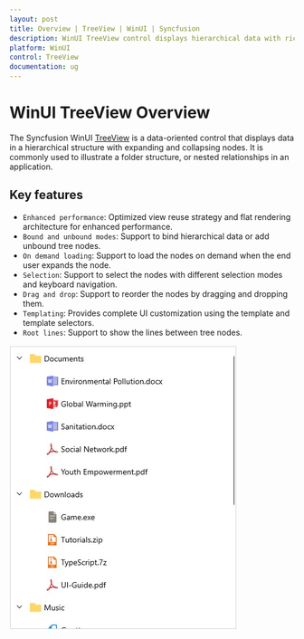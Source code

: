 ```yaml
---
layout: post
title: Overview | TreeView | WinUI | Syncfusion
description: WinUI TreeView control displays hierarchical data with rich features like binding, load-on-demand, editing, checkbox selection, drag-and-drop, and more.
platform: WinUI
control: TreeView
documentation: ug
---
```


# WinUI TreeView Overview

The Syncfusion WinUI [TreeView](https://help.syncfusion.com/cr/winui/Syncfusion.UI.Xaml.TreeView.SfTreeView.html) is a data-oriented control that displays data in a hierarchical structure with expanding and collapsing nodes. It is commonly used to illustrate a folder structure, or nested relationships in an application. 

## Key features

* `Enhanced performance`: Optimized view reuse strategy and flat rendering architecture for enhanced performance.
* `Bound and unbound modes`: Support to bind hierarchical data or add unbound tree nodes.
* `On demand loading`: Support to load the nodes on demand when the end user expands the node.
* `Selection`: Support to select the nodes with different selection modes and keyboard navigation.
* `Drag and drop`: Support to reorder the nodes by dragging and dropping them.
* `Templating`: Provides complete UI customization using the template and template selectors.
* `Root lines`: Support to show the lines between tree nodes.

![Overview of WinUI TreeView](Overview_images/Overview_image.jpg)

